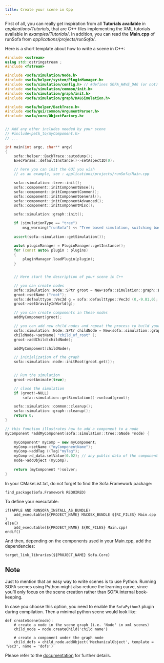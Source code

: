 ```yaml
---
title: Create your scene in Cpp
---
```


First of all, you can really get inspiration from all **Tutorials available** in _applications/Tutorials_, that are C++ files implementing the XML tutorials available in _examples/Tutorials/_. In addition, you can read the **Main.cpp** of runSofa from _applications/projects/runSofa/_.

Here is a short template about how to write a scene in C++:

```c++
#include <sstream>
using std::ostringstream ;
#include <fstream>

#include <sofa/simulation/Node.h>
#include <sofa/helper/system/PluginManager.h>
#include <sofa/simulation/config.h> // #defines SOFA_HAVE_DAG (or not)
#include <sofa/simulation/common/init.h>
#include <sofa/simulation/graph/init.h>
#include <sofa/simulation/graph/DAGSimulation.h>

#include <sofa/helper/BackTrace.h>
#include <sofa/gui/common/ArgumentParser.h>
#include <sofa/core/ObjectFactory.h>


// Add any other includes needed by your scene
// #include<path_to/myComponent.h>
// ...

int main(int argc, char** argv)
{
	sofa::helper::BackTrace::autodump();
	ExecParams::defaultInstance()->setAspectID(0);

	// here you can init the GUI you wish
	// as an example, see : applications/projects/runSofa/Main.cpp

    sofa::simulation::tree::init();
	sofa::component::initComponentBase();
    sofa::component::initComponentCommon();
    sofa::component::initComponentGeneral();
    sofa::component::initComponentAdvanced();
    sofa::component::initComponentMisc();

    sofa::simulation::graph::init();

    if (simulationType == "tree")
        msg_warning("runSofa") << "Tree based simulation, switching back to graph simulation.";
    
    assert(sofa::simulation::getSimulation());

	auto& pluginManager = PluginManager::getInstance();
    for (const auto& plugin : plugins)
    {
        pluginManager.loadPlugin(plugin);
    }


    // Here start the description of your scene in C++

    // you can create nodes
    sofa::simulation::Node::SPtr groot = New<sofa::simulation::graph::DAGNode>();
    groot->setName ("root");
    sofa::defaulttype::Vec3d g = sofa::defaulttype::Vec3d (0,-9.81,0);
    groot->setGravityInWorld(g);

    // you can create components in these nodes
	addMyComponent(groot);

	// you can add new child nodes and repeat the process to build your scene
    sofa::simulation::Node::SPtr childNode = New<sofa::simulation::graph::DAGNode>();
 	childNode->setName( "child_of_root" );
	groot->addChild(childNode);

	addMyComponent(childNode);

    // initialization of the graph
    sofa::simulation::node::initRoot(groot.get());
	

    // Run the simulation
    groot->setAnimate(true);

    // close the simulation
    if (groot!=NULL)
        sofa::simulation::getSimulation()->unload(groot);

    sofa::simulation::common::cleanup();
    sofa::simulation::graph::cleanup();
    return 0;
}

// this function illustrates how to add a component to a node
myComponent *addMyComponent(sofa::simulation::tree::GNode *node) {

	myComponent* myComp = new myComponent;
	myComp->setName ("myComponentName");
	myComp->addTag ((Tag)"myTag");
	myComp->d_data.setValue(0.02); // any public data of the component can thus be defined
	node->addObject (myComp);
	
	return (myComponent *)solver;
}
```

In your CMakeList.txt, do not forget to find the Sofa.Framework package:

```
find_package(Sofa.Framework REQUIRED)
```

To define your executable:

```
if(APPLE AND RUNSOFA_INSTALL_AS_BUNDLE)
	add_executable(${PROJECT_NAME} MACOSX_BUNDLE ${RC_FILES} Main.cpp )
else()
	add_executable(${PROJECT_NAME} ${RC_FILES} Main.cpp)
endif()
```

And then, depending on the components used in your Main.cpp, add the dependencies:

```
target_link_libraries(${PROJECT_NAME} Sofa.Core)
```

Note
----

Just to mention that an easy way to write scenes is to use Python. Running SOFA scenes using Python might also reduce the learning curve, since you’ll only focus on the scene creation rather than SOFA internal book-keeping.

In case you choose this option, you need to enable the ```SofaPython3``` plugin during compilation. Then a minimal python scene would look like:

```
def createScene(node):
    # create a node in the scene graph (i.e. 'Node' in xml scenes)
    child_node = node.createChild('child name') 

    # create a component under the graph node
    child_dofs = child_node.addObject('MechanicalObject', template = 'Vec3', name = 'dofs')
```

Please refer to the [documentation](../../plugins/usual-plugins/python-scripting/) for further details.
